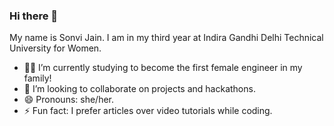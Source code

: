 ### Hi there 👋
My name is Sonvi Jain. I am in my third year at Indira Gandhi Delhi Technical University for Women.

- 👩‍🎓 I’m currently studying to become the first female engineer in my family!
- 👯 I’m looking to collaborate on projects and hackathons.
- 😄 Pronouns: she/her.
- ⚡ Fun fact: I prefer articles over video tutorials while coding.


<!--
**sonvijain/sonvijain** is a ✨ _special_ ✨ repository because its `README.md` (this file) appears on your GitHub profile.

